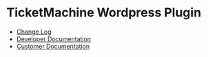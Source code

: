 # TicketMachine Wordpress Plugin

- [Change Log](readme.txt)
- [Developer Documentation](docs.md)
- [Customer Documentation](https://ticketmachine.de/support/)
